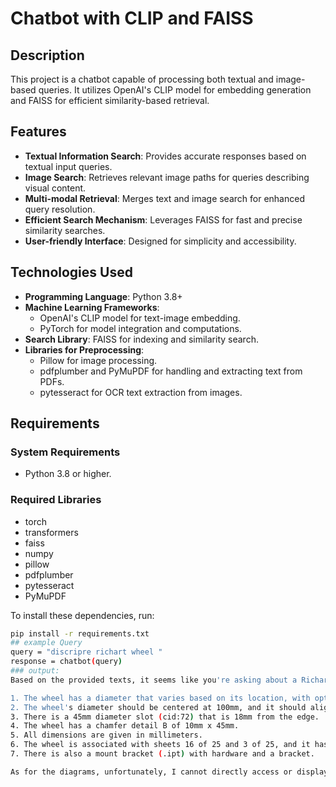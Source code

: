 # Chatbot with CLIP and FAISS

## Description
This project is a chatbot capable of processing both textual and image-based queries. It utilizes OpenAI's CLIP model for embedding generation and FAISS for efficient similarity-based retrieval.

## Features
- **Textual Information Search**: Provides accurate responses based on textual input queries.
- **Image Search**: Retrieves relevant image paths for queries describing visual content.
- **Multi-modal Retrieval**: Merges text and image search for enhanced query resolution.
- **Efficient Search Mechanism**: Leverages FAISS for fast and precise similarity searches.
- **User-friendly Interface**: Designed for simplicity and accessibility.

## Technologies Used
- **Programming Language**: Python 3.8+
- **Machine Learning Frameworks**:
  - OpenAI's CLIP model for text-image embedding.
  - PyTorch for model integration and computations.
- **Search Library**: FAISS for indexing and similarity search.
- **Libraries for Preprocessing**:
  - Pillow for image processing.
  - pdfplumber and PyMuPDF for handling and extracting text from PDFs.
  - pytesseract for OCR text extraction from images.

## Requirements

### System Requirements
- Python 3.8 or higher.

### Required Libraries
- torch
- transformers
- faiss
- numpy
- pillow
- pdfplumber
- pytesseract
- PyMuPDF

To install these dependencies, run:

```bash
pip install -r requirements.txt
## example Query
query = "discripre richart wheel "
response = chatbot(query)
### output:
Based on the provided texts, it seems like you're asking about a Richard Wheel with specific dimensions and features. Here are the key points from the texts:

1. The wheel has a diameter that varies based on its location, with options for r6, r8, and 100mm.
2. The wheel's diameter should be centered at 100mm, and it should align with blocks A and B, which are coincident with both corners at 37 and 13mm.
3. There is a 45mm diameter slot (cid:72) that is 18mm from the edge.
4. The wheel has a chamfer detail B of 10mm x 45mm.
5. All dimensions are given in millimeters.
6. The wheel is associated with sheets 16 of 25 and 3 of 25, and it has an alignment catch and a bottom fixture.
7. There is also a mount bracket (.ipt) with hardware and a bracket.

As for the diagrams, unfortunately, I cannot directly access or display the images you provided. However, based on the file names, it seems like they are pages from the "Autodesk Inventor Practice Part Drawings" document. Based on the file names, Page 13 might contain more detailed information about the wheel's dimensions and features, while Page 5 might provide context or additional details about the wheel's assembly or usage. I recommend reviewing these diagrams in the document for a better understanding of the Richard Wheel.![image](https://github.com/user-attachments/assets/0567ab5e-7819-4095-8b06-fae2be0db6ec)
